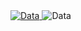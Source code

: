   <a href="https://github.com/pradeepsimba/files" target="_blank">
    <img src="https://img.shields.io/badge/Data%20files%20repo-0A66C2?style=for-the-badge&logo=GitHub&logoColor=white" alt="Data" />
  </a>





  <img src="https://img.shields.io/badge/Use%20neumorphism%20design%20for%20all%20UIs-0A66C2?style=for-the-badge&logo=GitHub&logoColor=white" alt="Data" />
